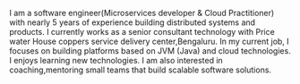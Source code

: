 



I am a software engineer(Microservices developer & Cloud Practitioner) with  nearly 5 years of experience building distributed systems and products. 
I currently works as a senior consultant technology  with Price water House coppers service delivery center,Bengaluru. In my current job, 
I focuses on building platforms based on JVM (Java) and cloud technologies. I enjoys learning new technologies. 
I am also interested in coaching,mentoring small teams that build scalable software solutions.





